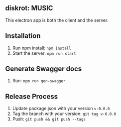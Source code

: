 ## diskrot: MUSIC

This electron app is both the client and the server.

## Installation

1. Run npm install: `npm install`
2. Start the server: `npm run start`

## Generate Swagger docs

1. Run: `npm run gen-swagger`

## Release Process

1. Update package.json with your version `v-0.0.0`
2. Tag the branch with your version: `git tag v-0.0.0`
3. Push: `git push && git push --tags`